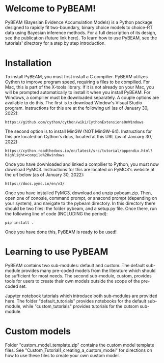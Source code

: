 # Welcome to PyBEAM!
PyBEAM (Bayesian Evidence Accumulation Models) is a Python package designed to rapidly fit two-boundary, binary choice models to choice-RT data using Bayesian inference methods. For a full description of its design, see the publication (future link here). To learn how to use PyBEAM, see the tutorials' directory for a step by step introduction.

# Installation

To install PyBEAM, you must first install a C compilier. PyBEAM utilizes Cython to improve program speed, requiring a files to be compilied. For Mac, this is part of the X-tools library. If it is not already on your Mac, you will be prompted automatically to install it when you install PyBEAM. For Windows, a compilier must be downloaded separately. A couple options are available to do this. The first is to download Window's Visual Studio program. Instructions for this are at the following url (as of January 30, 2022):

    https://github.com/cython/cython/wiki/CythonExtensionsOnWindows
    
The second option is to install MinGW (NOT MinGW-64). Instructions for this are located on Cython's docs, located at this URL (as of January 30, 2022):

    https://cython.readthedocs.io/en/latest/src/tutorial/appendix.html?highlight=compile%20windows
    
Once you have downloaded and linked a compilier to Python, you must now download PyMC3. Instructions for this are located on PyMC3's website at the url below (as of January 30, 2022):

    https://docs.pymc.io/en/v3/
    
Once you have installed PyMC3, download and unzip pybeam.zip. Then, open one of conosle, command prompt, or anacond prompt (depending on your system), and navigate to the pybeam directory. In this directory there should be two files: the folder pybeam, and a setup.py file. Once there, run the following line of code (INCLUDING the period):

    pip install .
    
Once you have done this, PyBEAM is ready to be used!

# Learning to use PyBEAM

PyBEAM contains two sub-modules: default and custom. The default sub-module provides many pre-coded models from the literature which should be sufficient for most needs. The second sub-module, custom, provides tools for users to create their own models outside the scope of the pre-coded set.

Jupyter notebook tutorials which introduce both sub-modules are provided here. The folder "default_tutorials" provides notebooks for the default sub-module, while "custom_tutorials" provides tutorials for the cutsom sub-module.

# Custom models

Folder "custom_model_template.zip" contains the custom model template files. See "Custom_Tutorial1_creating_a_custom_model" for directions on how to use these files to create your own custom model.
